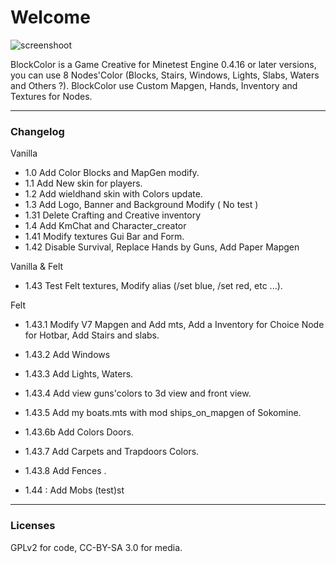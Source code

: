 # Welcome

![screenshoot](https://i.imgur.com/lbinLIr.jpg)

BlockColor is a Game Creative for Minetest Engine 0.4.16 or later versions, you can use 8 Nodes'Color (Blocks, Stairs, Windows, Lights, Slabs, Waters and Others ?). BlockColor use Custom Mapgen, Hands, Inventory and Textures for Nodes.

-----------------

### Changelog

Vanilla 

* 1.0 Add Color Blocks and MapGen modify.
* 1.1 Add New skin for players.
* 1.2 Add wieldhand skin with Colors update.
* 1.3 Add Logo, Banner and Background Modify ( No test )
* 1.31 Delete Crafting and Creative inventory
* 1.4 Add KmChat and Character_creator 
* 1.41 Modify textures Gui Bar and Form.
* 1.42 Disable Survival, Replace Hands by Guns, Add Paper Mapgen

Vanilla & Felt

* 1.43 Test Felt textures, Modify alias (/set blue, /set red, etc ...).

Felt 

* 1.43.1 Modify V7 Mapgen and Add mts, Add a Inventory for Choice Node for Hotbar, Add Stairs and slabs.
* 1.43.2 Add Windows
* 1.43.3 Add Lights, Waters.
* 1.43.4 Add view guns'colors to 3d view and front view.
* 1.43.5 Add my boats.mts with mod ships_on_mapgen of Sokomine.
* 1.43.6b Add Colors Doors.
* 1.43.7 Add Carpets and Trapdoors Colors.
* 1.43.8 Add Fences .

* 1.44 : Add Mobs (test)st

-----------------

### Licenses

GPLv2 for code,
CC-BY-SA 3.0 for media.